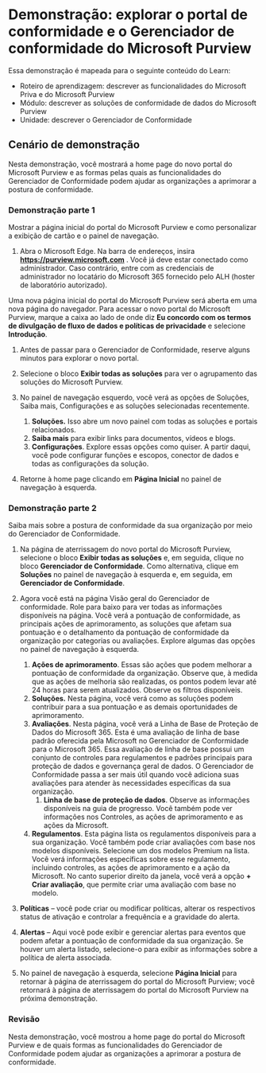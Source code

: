 <!---
---
Demonstração: Título: 'Explorar o portal de conformidade e o Gerenciador de Conformidade do Microsoft Purview' Roteiro de aprendizagem/módulo/unidade: 'Descrever as funcionalidades do Microsoft Priva e Microsoft Purview; Módulo 2: descrever as soluções de conformidade de dados do Microsoft Purview; Unidade 4: descrever o gerenciador de conformidade'
---
--->

# Demonstração: explorar o portal de conformidade e o Gerenciador de conformidade do Microsoft Purview

Essa demonstração é mapeada para o seguinte conteúdo do Learn:

- Roteiro de aprendizagem: descrever as funcionalidades do Microsoft Priva e do Microsoft Purview
- Módulo: descrever as soluções de conformidade de dados do Microsoft Purview
- Unidade: descrever o Gerenciador de Conformidade

## Cenário de demonstração

Nesta demonstração, você mostrará a home page do novo portal do Microsoft Purview e as formas pelas quais as funcionalidades do Gerenciador de Conformidade podem ajudar as organizações a aprimorar a postura de conformidade.

### Demonstração parte 1

Mostrar a página inicial do portal do Microsoft Purview e como personalizar a exibição de cartão e o painel de navegação.

1. Abra o Microsoft Edge. Na barra de endereços, insira **https://purview.microsoft.com** . Você já deve estar conectado como administrador. Caso contrário, entre com as credenciais de administrador no locatário do Microsoft 365 fornecido pelo ALH (hoster de laboratório autorizado).

Uma nova página inicial do portal do Microsoft Purview será aberta em uma nova página do navegador.  Para acessar o novo portal do Microsoft Purview, marque a caixa ao lado de onde diz **Eu concordo com os termos de divulgação de fluxo de dados e políticas de privacidade** e selecione **Introdução**.  

1. Antes de passar para o Gerenciador de Conformidade, reserve alguns minutos para explorar o novo portal.

1. Selecione o bloco **Exibir todas as soluções** para ver o agrupamento das soluções do Microsoft Purview.

1. No painel de navegação esquerdo, você verá as opções de Soluções, Saiba mais, Configurações e as soluções selecionadas recentemente.
    1. **Soluções.** Isso abre um novo painel com todas as soluções e portais relacionados.
    1. **Saiba mais** para exibir links para documentos, vídeos e blogs.
    1. **Configurações**. Explore essas opções como quiser. A partir daqui, você pode configurar funções e escopos, conector de dados e todas as configurações da solução.

1. Retorne à home page clicando em **Página Inicial** no painel de navegação à esquerda.

### Demonstração parte 2

Saiba mais sobre a postura de conformidade da sua organização por meio do Gerenciador de Conformidade.

1. Na página de aterrissagem do novo portal do Microsoft Purview, selecione o bloco **Exibir todas as soluções** e, em seguida, clique no bloco **Gerenciador de Conformidade**. Como alternativa, clique em **Soluções** no painel de navegação à esquerda e, em seguida, em **Gerenciador de Conformidade**.

1. Agora você está na página Visão geral do Gerenciador de conformidade. Role para baixo para ver todas as informações disponíveis na página.  Você verá a pontuação de conformidade, as principais ações de aprimoramento, as soluções que afetam sua pontuação e o detalhamento da pontuação de conformidade da organização por categorias ou avaliações. Explore algumas das opções no painel de navegação à esquerda.
    1. **Ações de aprimoramento**.  Essas são ações que podem melhorar a pontuação de conformidade da organização. Observe que, à medida que as ações de melhoria são realizadas, os pontos podem levar até 24 horas para serem atualizados.  Observe os filtros disponíveis.
    1. **Soluções.** Nesta página, você verá como as soluções podem contribuir para a sua pontuação e as demais oportunidades de aprimoramento.
    1. **Avaliações**. Nesta página, você verá a Linha de Base de Proteção de Dados do Microsoft 365.  Esta é uma avaliação de linha de base padrão oferecida pela Microsoft no Gerenciador de Conformidade para o Microsoft 365.  Essa avaliação de linha de base possui um conjunto de controles para regulamentos e padrões principais para proteção de dados e governança geral de dados. O Gerenciador de Conformidade passa a ser mais útil quando você adiciona suas avaliações para atender às necessidades específicas da sua organização.
        1. **Linha de base de proteção de dados**.  Observe as informações disponíveis na guia de progresso. Você também pode ver informações nos Controles, as ações de aprimoramento e as ações da Microsoft.  
    1. **Regulamentos**.  Esta página lista os regulamentos disponíveis para a sua organização. Você também pode criar avaliações com base nos modelos disponíveis.  Selecione um dos modelos Premium na lista.  Você verá informações específicas sobre esse regulamento, incluindo controles, as ações de aprimoramento e a ação da Microsoft.  No canto superior direito da janela, você verá a opção **+ Criar avaliação**, que permite criar uma avaliação com base no modelo.
1. **Políticas** – você pode criar ou modificar políticas, alterar os respectivos status de ativação e controlar a frequência e a gravidade do alerta. 
1. **Alertas** – Aqui você pode exibir e gerenciar alertas para eventos que podem afetar a pontuação de conformidade da sua organização.  Se houver um alerta listado, selecione-o para exibir as informações sobre a política de alerta associada.

1. No painel de navegação à esquerda, selecione **Página Inicial** para retornar à página de aterrissagem do portal do Microsoft Purview; você retornará à página de aterrissagem do portal do Microsoft Purview na próxima demonstração.

### Revisão

Nesta demonstração, você mostrou a home page do portal do Microsoft Purview e de quais formas as funcionalidades do Gerenciador de Conformidade podem ajudar as organizações a aprimorar a postura de conformidade.

